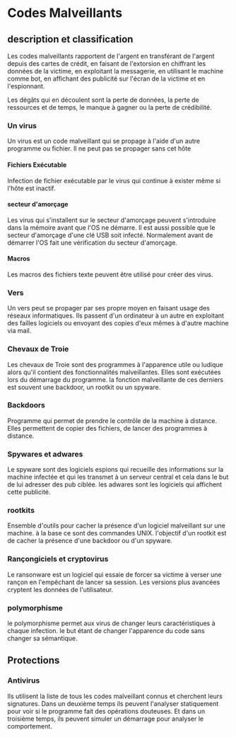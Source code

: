# Codes Malveillants

## description et classification 

Les codes malveillants rapportent de l'argent en transférant de l'argent depuis des cartes de crédit, en faisant de l'extorsion en chiffrant les données de la victime, en exploitant la messagerie, en utilisant le machine comme bot, en affichant des publicité sur l'écran de la victime et en l'espionnant. 

Les dégâts qui en découlent sont la perte de données, la perte de ressources et de temps, le manque à gagner ou la perte de crédibilité. 

### Un virus

Un virus est un code malveillant qui se propage à l'aide d'un autre programme ou fichier. Il ne peut pas se propager sans cet hôte

#### Fichiers Exécutable 

Infection de fichier exécutable par le virus qui continue à exister même si l'hôte est inactif. 

#### secteur d'amorçage

Les virus qui s'installent sur le secteur d'amorçage peuvent s'introduire dans la mémoire avant que l'OS ne démarre. Il est aussi possible que le secteur d'amorçage d'une clé USB soit infecté. Normalement avant de démarrer l'OS fait une vérification du secteur d'amorçage.

#### Macros

Les macros des fichiers texte peuvent être utilisé pour créer des virus. 

### Vers 

Un vers peut se propager par ses propre moyen en faisant usage des réseaux informatiques. Ils passent d'un ordinateur à un autre en exploitant des failles logiciels ou envoyant des copies d'eux mêmes à d'autre machine via mail.

### Chevaux de Troie 

Les chevaux de Troie sont des programmes à l'apparence utile ou ludique alors qu'il contient des fonctionnalités malveillantes. Elles sont exécutées lors du démarrage du programme. la fonction malveillante de ces derniers est souvent une backdoor, un rootkit ou un spyware. 

### Backdoors 

Programme qui permet de prendre le contrôle de la machine à distance. Elles permettent de copier des fichiers, de lancer des programmes à distance. 

### Spywares et adwares

Le spyware sont des logiciels espions qui recueille des informations sur la machine infectée et qui les transmet à un serveur central et cela dans le but de lui adresser des pub ciblée. les adwares sont les logiciels qui affichent cette publicité. 

### rootkits

Ensemble d'outils pour cacher la présence d'un logiciel malveillant sur une machine. à la base ce sont des commandes UNIX. l'objectif d'un rootkit est de cacher la présence d'une backdoor ou d'un spyware. 

### Rançongiciels et cryptovirus

Le ransonware est un logiciel qui essaie de forcer sa victime à verser une rançon en l'empêchant de lancer sa session. Les versions plus avancées cryptent les données de l'utilisateur.

### polymorphisme

le polymorphisme permet aux virus de changer leurs caractéristiques à chaque infection. le but étant de changer l'apparence du code sans changer sa sémantique. 

## Protections

### Antivirus

Ils utilisent la liste de tous les codes malveillant connus et cherchent leurs signatures. Dans un deuxième temps ils peuvent l'analyser statiquement pour voir si le programme fait des opérations douteuses. Et dans un troisième temps, ils peuvent simuler un démarrage pour analyser le comportement.  

